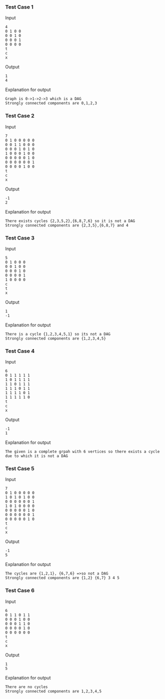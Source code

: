 
### Test Case 1

Input

```
4
0 1 0 0
0 0 1 0
0 0 0 1
0 0 0 0
t
c
x
```

Output

```
1
4
```

Explanation for output

```
Graph is 0->1->2->3 which is a DAG
Strongly connected components are 0,1,2,3
```


### Test Case 2

Input

```
7
0 1 0 0 0 0 0
0 0 1 1 0 0 0
0 0 0 1 0 1 0
1 0 0 0 1 0 0
0 0 0 0 0 1 0
0 0 0 0 0 0 1
0 0 0 0 1 0 0
t
c
x
```

Output

```
-1
2
```

Explanation for output

```
There exists cycles {2,3,5,2},{6,8,7,6} so it is not a DAG
Strongly connected components are {2,3,5},{6,8,7} and 4
```


### Test Case 3

Input

```
5
0 1 0 0 0
0 0 1 0 0
0 0 0 1 0
0 0 0 0 1
1 0 0 0 0
c
t
x
```

Output

```
1
-1
```

Explanation for output

```
There is a cycle {1,2,3,4,5,1} so its not a DAG
Strongly connected components are {1,2,3,4,5}
```


### Test Case 4

Input

```
6
0 1 1 1 1 1
1 0 1 1 1 1
1 1 0 1 1 1
1 1 1 0 1 1
1 1 1 1 0 1
1 1 1 1 1 0
t
c
x
```

Output

```
-1
1
```

Explanation for output

```
The given is a complete grpah with 6 vertices so there exists a cycle due to which it is not a DAG
```

### Test Case 5

Input

```
7
0 1 0 0 0 0 0
1 0 1 0 1 0 0
0 0 0 0 0 0 1
1 0 1 0 0 0 0
0 0 0 0 0 1 0
0 0 0 0 0 0 1
0 0 0 0 0 1 0
t
c
x
```

Output

```
-1
5
```

Explanation for output

```
The cycles are {1,2,1}, {6,7,6} =>so not a DAG
Strongly connected components are {1,2} {6,7} 3 4 5
```


### Test Case 6

Input

```
6
0 1 1 0 1 1
0 0 0 1 0 0
0 0 0 1 1 0
0 0 0 0 1 0
0 0 0 0 0 0
t
c
x
```

Output

```
1
5
```

Explanation for output

```
There are no cycles
Strongly connected components are 1,2,3,4,5
```

